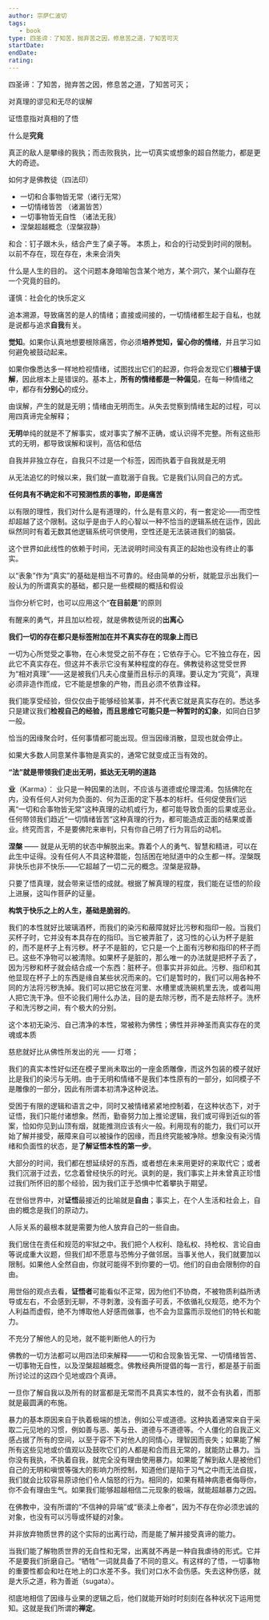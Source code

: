 ```yaml
---
author: 宗萨仁波切
tags: 
   - book 
type: 四圣谛：了知苦，抛弃苦之因，修息苦之道，了知苦可灭
startDate: 
endDate:
rating: 
---
```


四圣谛：了知苦，抛弃苦之因，修息苦之道，了知苦可灭；

对真理的谬见和无尽的误解

证悟意指对真相的了悟

什么是**究竟** 

真正的敌人是攀缘的我执；而击败我执，比一切真实或想象的超自然能力，都是更大的奇迹。

如何才是佛教徒（四法印）
- 一切和合事物皆无常（诸行无常）
- 一切情绪皆苦 （诸漏皆苦）
- 一切事物皆无自性 （诸法无我）
- 涅槃超越概念（涅槃寂静）


和合：钉子跟木头，结合产生了桌子等。
本质上，和合的行动受到时间的限制。以前不存在，现在存在，未来会消失


什么是人生的目的。
这个问题本身暗喻包含某个地方，某个洞穴，某个山巅存在一个究竟的目的。


谨慎：社会化的快乐定义


追本溯源，导致痛苦的是人的情绪；直接或间接的，一切情绪都生起于自私，也就是说都与追求**自我**有关。

**觉知**。如果你认真地想要根除痛苦，你必须**培养觉知，留心你的情绪**，并且学习如何避免被鼓动起来。

如果你像悉达多一样地检视情绪，试图找出它们的起源，你将会发现它们**根植于误解**，因此根本上是错误的。基本上，**所有的情绪都是一种偏见**，在每一种情绪之中，都存有**分别心**的成分。


由误解，产生的就是无明；情绪由无明而生。从失去觉察到情绪生起的过程，可以用四真谛完全解释；

**无明**单纯的就是不了解事实，或对事实了解不正确，或认识得不完整。所有这些形式的无明，都导致误解和误判，高估和低估


自我并非独立存在，自我只不过是一个标签，因而执着于自我就是无明

从无法追忆的时候以来，我们就一直耽溺于自我。它是我们认同自己的方式。

**任何具有不确定和不可预测性质的事物，即是痛苦**


以有限的理性，我们对什么是有道理的，什么是有意义的，有一套定论——而空性却超越了这个限制。这似乎是由于人的心智以一种不恰当的逻辑系统在运作，因此纵然同时有着无数其他逻辑系统可供使用，空性还是无法装进我们的脑袋。


这个世界如此线性的依赖于时间，无法说明时间没有真正的起始也没有终止的事实。

以“表象”作为“真实”的基础是相当不可靠的。经由简单的分析，就能显示出我们一般认为的所谓真实的基础，都只是一些模糊的概括和假设

当你分析它时，也可以应用这个“**在目前是**”的原则

有醒来的勇气，并且加以检视，就是佛教徒所说的**出离心**

**我们一切的存在都只是标签附加在并不真实存在的现象上而已**


一切为心所觉受之事物，在心未觉受之前不存在；它依存于心。它不独立存在，因此它不真实存在。但这并不表示它没有某种程度的存在。佛教徒称这觉受世界为“相对真理”——这是被我们凡夫心度量而且标示的真理。要认定为“究竟”，真理必须非造作而成，它不能是想象的产物，而且必须不依靠诠释。


我们能享受经验，但仅仅由于能够经验某事，并不代表它就是真实存在的。悉达多只是建议我们**检视自己的经验，而且思维它可能只是一种暂时的幻象**，如同白日梦一般。

恰当的因缘聚合时，任何事情都可能出现。但当因缘消散，显现也就会停止。

如果大多数人同意某件事物是真实的，通常它就变成正当有效的。


**“法”就是带领我们走出无明，抵达无无明的道路**


**业**（Karma）：
业只是一种因果的法则，不应该与道德或伦理混淆。包括佛陀在内，没有任何人对何为负面的、何为正面的定下基本的标杆。任何促使我们远离“一切和合事物皆无常”这种真理的动机或行为，都可能导致负面的后果或恶业。任何带领我们趋近“一切情绪皆苦”这种真理的行为，都可能造成正面的结果或善业。终究而言，不是要佛陀来审判，只有你自己明了行为背后的动机。



**涅槃** —— 就是从无明的状态中解脱出来。靠着个人的勇气、智慧和精进，可以在此生中证得。没有任何人不具这种潜能，包括困在地狱道中的众生都一样。涅槃既非快乐也非不快乐——它超越了一切二元的概念。涅槃是寂静。


只要了悟真理，就会带来证悟的成就。根据了解真理的程度，我们能在证悟的阶段上进展，这叫作菩萨的证量。


**构筑于快乐之上的人生，基础是脆弱的**。


我们的本性就好比玻璃酒杯，而我们的染污和蔽障就好比污秽和指印一般。当我们买杯子时，它并没有本具存在的指印。当它被弄脏了，这习性的心认为杯子是脏的，而不是杯子上有污秽。杯子不是脏的，它只是一个上面有污秽和指印的杯子而已。这些不净物可以被清除。如果杯子是脏的，那么唯一的办法就是把杯子丢了，因为污秽和杯子就会结合成一个东西：脏杯子。但事实并非如此。污秽、指印和其他显现在杯子上的东西是缘自某些状况而来的。它们是暂时的，我们可以用各种不同的方法将污秽洗掉。我们可以把它放在河里、水槽里或洗碗机里去洗，或者叫用人把它洗干净。但不论我们用什么办法，目的是去除污秽，而不是去除杯子。洗杯子和洗污秽之间，有个极大的分别。

这个本初无染污、自己清净的本性，常被称为佛性；佛性并非神圣而真实存在的灵魂或本质


慈悲就好比从佛性所发出的光 —— 灯塔；

我们的真实本性好似还在模子里尚未取出的一座金质雕像，而这外包装的模子就好比是我们的染污与无明。由于无明和情绪不是我们本性原有的一部分，如同模子不是雕像的一部分，因此有所谓本初清净这种说法。


受困于有限的逻辑和语言之中，同时又被情绪紧紧地控制着，在这种状态下，对于证悟，我们只能付诸想象。然而，勤奋努力加上推论逻辑，我们或可得到近似的答案，恰如你见到山顶有烟，就能推测应该有火一般。利用现有的能力，我们可以开始了解并接受，蔽障来自可以被操作的因缘，而且终究能被净除。想象没有染污情绪和负面性的状态，是**了解证悟本性的第一步**。


大部分的时间，我们都在想延续好的东西，或者想在未来用更好的来取代它；或者我们沉溺于过去，忆念着曾经快乐的时光。讽刺的是，我们事实上并未曾真正珍惜过我们所怀旧的那个经验，因为我们正于恐惧中忙着攀执于期望。


在世俗世界中，对**证悟**最接近的比喻就是**自由**；事实上，在个人生活和社会上，自由的概念是我们的原动力。

人际关系的最根本就是需要为他人放弃自己的一些自由。

我们居住在责任和规范的牢狱之中。我们把个人权利、隐私权、持枪权、言论自由等说成重大议题，但我们却不愿意与恐怖分子做邻居。当事关他人，我们就要加以限制。如果他人全然自由，你就可能得不到你要的一切。他们的自由会限制你的自由。


用世俗的观点去看，**证悟者**可能看似不正常，因为他们不协商，不被物质利益所诱导或左右，不会感到无聊，不寻刺激，没有面子可丢，不依循礼仪规范，绝不为个人利益而虚假，绝不为博取他人好感而做事，也不会为显露而示现他们的特长和能力。


不充分了解他人的见地，就不能判断他人的行为


佛教的一切方法都可以用四法印来解释——一切和合现象皆无常、一切情绪皆苦、一切事物无自性，以及涅槃超越概念。佛教经典所提倡的每一言行，都是基于前面所讨论过的这四个见地或四个真谛。


一旦你了解自我以及所有的财富都是无常而不具真实本性的，就不会有执着，而那就是最圆满的布施。


暴力的基本原因来自于执着极端的想法，例如公平或道德。这种执着通常来自于采取二元见地的习惯，例如善与恶、美与丑、道德与不道德等。个人僵化的自我正义感占据了所有的空间，以至于容不下对他人的同情心，理智因而丧失；如果能了解所有这些见地或价值观以及鼓吹它们的人都是和合而且无常的，就能防止暴力。当你没有我执，不执着自我，就完全没有理由使用暴力。如果能了解到敌人是被他们自己的无明和嗔恨等强大的影响力所控制，知道他们是陷于习气之中而无法自拔，我们就会比较容易原谅他们令人恼怒的行为。相同的，如果有精神病患者侮辱你，你不会有理由生气。如果我们能够超越相信二元现象的极端，就能超越暴力之因。


在佛教中，没有所谓的“不信神的异端”或“亵渎上帝者”，因为不存在你必须忠诚的对象，也没有可以污辱或怀疑的对象。

并非放弃物质世界的这个实际的出离行动，而是能了解并接受真谛的能力。


当我们能了解物质世界的无自性和无常，出离就不再是一种自我虐待的形式。它并不是要我们折磨自己。“牺牲”一词就具备了不同的意义。有这样的了悟，一切事物的重要性都会和吐在地上的口水差不多。我们对口水不会伤感。失去这种伤感，就是大乐之道，称为善逝（sugata）。


彻底地相信了因缘与业果的逻辑之后，他们就能开始时时刻刻在各种状况下运用觉知。这就是我们所谓的**禅定**。


